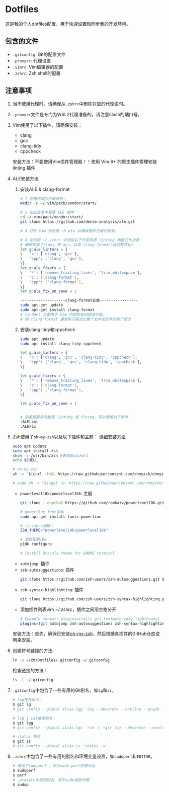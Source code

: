 
# Dotfiles

这是我的个人dotfiles配置，用于快速设置和同步我的开发环境。

## 包含的文件

- `.gitconfig`: Git的配置文件
- `.proxyrc`: 代理设置
- `.vimrc`: Vim编辑器的配置
- `.zshrc`: Zsh shell的配置

## 注意事项

1. 当不使用代理时，请确保从`.zshrc`中删除对应的代理语句。
2. `.proxyrc`文件是专门为WSL2代理准备的，请注意clash的端口号。
3. Vim使用了以下插件，请确保安装：
    - clang
    - gcc
    - clang-tidy
    - cppcheck
    
    安装方法：不要使用Vim插件管理器！！使用 Vim 8+ 的原生插件管理安装 linting 插件
4. ALE安装方法
    1. 安装ALE & clang-format
        ```bash
        # 1.创建所需的目录结构：
        mkdir -p ~/.vim/pack/vendor/start/

        # 2.在此目录中克隆 ALE 插件：
        cd ~/.vim/pack/vendor/start/
        git clone https://github.com/dense-analysis/ale.git

        # 3.打开 Vim 并检查 :h ale 以确保插件已成功安装。

        # 4.在你的 ~/.vimrc 中添加以下行来启用 linting 和格式化功能：
        # 确保安装了clang 和 gcc，以及 clang-format(自动格式化)
        let g:ale_linters = {
        \   'c': ['clang', 'gcc'],
        \   'cpp': ['clang', 'gcc'],
        \}
        let g:ale_fixers = {
        \   '*': ['remove_trailing_lines', 'trim_whitespace'],
        \   'c': ['clang-format'],
        \   'cpp': ['clang-format'],
        \}
        let g:ale_fix_on_save = 1

        --------------------clang-format安装-----------------
        sudo apt-get update
        sudo apt-get install clang-format
        # cindent 主要用于 Vim 内部的自动缩进功能，
        # 而 clang-format 通常用于格式化整个文件或文件的某个部分

        ```
    2. 安装clang-tidy和cppcheck
        ```bash
        sudo apt update
        sudo apt install clang-tidy cppcheck

        let g:ale_linters = {
        \   'c': ['clang', 'gcc', 'clang-tidy', 'cppcheck'],
        \   'cpp': ['clang', 'gcc', 'clang-tidy', 'cppcheck'],
        \}

        let g:ale_fixers = {
        \   '*': ['remove_trailing_lines', 'trim_whitespace'],
        \   'c': ['clang-format'],
        \   'cpp': ['clang-format'],
        \}

        let g:ale_fix_on_save = 1


        # 如果需要手动触发 linting 或 fixing，可以使用以下命令：
        :ALELint
        :ALEFix
        ```

4. Zsh使用了`oh-my-zsh`以及以下插件和主题：
    [详细安装方法](https://github.com/zsh-users/)
    ```bash
    sudo apt update
    sudo apt install zsh
    chsh -s /usr/bin/zsh #更改默认shell
    echo $SHELL

    # oh-my-zsh
    sh -c "$(curl -fsSL https://raw.githubusercontent.com/ohmyzsh/ohmyzsh/master/tools/install.sh)"

    # sudo sh -c "$(wget -O- https://raw.githubusercontent.com/ohmyzsh/ohmyzsh/master/tools/install.sh)"
    ```
    - `powerlevel10k/powerlevel10k`: 主题
        ```bash
        git clone --depth=1 https://github.com/romkatv/powerlevel10k.git ${ZSH_CUSTOM:-$HOME/.oh-my-zsh/custom}/themes/powerlevel10k
        
        # powerline font字体
        sudo apt-get install fonts-powerline
        
        # ~/.zshrc编辑：
        ZSH_THEME="powerlevel10k/powerlevel10k"
        
        # 重新配置10k
        p10k configure

        # Install Dracula theme for GNOME terminal
        ``` 
    - `autojump`: 插件
    - `zsh-autosuggestions`: 插件
        ```bash
        git clone https://github.com/zsh-users/zsh-autosuggestions.git $ZSH_CUSTOM/plugins/zsh-autosuggestions 
        ``` 
    - `zsh-syntax-highlighting`: 插件
        ```bash
        git clone https://github.com/zsh-users/zsh-syntax-highlighting.git $ZSH_CUSTOM/plugins/zsh-syntax-highlighting
        ``` 
    - 添加插件列表vim ~/.zshrc，插件之间用空格分开
        ```bash
        # Example format: plugins=(rails git textmate ruby lighthouse)
        plugins=(git autojump zsh-autosuggestions zsh-syntax-highlighting)
        ``` 
    安装方法：首先，确保已安装[oh-my-zsh](https://github.com/ohmyzsh/ohmyzsh)，然后根据各插件的GitHub仓库说明来安装。

5. 创建符号链接的方法:
    ```bash
    ln -s ~/zmrDotfiles/.gitconfig ~/.gitconfig
    ```
    检查链接的方法：
    ```bash
    ls -l ~/.gitconfig
    ```

6. `.gitconfig`中包含了一些有用的Git别名，如`lg`和`ss`。
    ```bash
    # log推荐指令：
    $ git lg
    # git config --global alias.lgg 'log --decorate --oneline --graph --all --color=always'

    # log | cat推荐指令：
    $ git lgg
    # git config --global alias.lgc '!sh -c "git log --decorate --oneline --graph --all --color=always | cat"'

    # status 指令
    $ git ss
    # git config --global alias.ss 'status -s'
    ```
7. `.zshrc`中包含了一些有用的别名和环境变量设置，如`sudoperf`和`EDITOR`。
    ```bash
    # 增加了sudoperf ，作为sudo perf的替代品
    $ sudoperf
    $ perf 
    # .proxyrc中增加别名，用于sudo保留代理
    $ sudop
    ```
